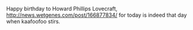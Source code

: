 Happy birthday to Howard Phillips Lovecraft, http://news.wetgenes.com/post/166877834/ for today is indeed that day when kaafoofoo stirs.